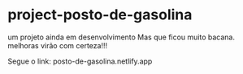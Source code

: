 # project-posto-de-gasolina
um projeto ainda em desenvolvimento
Mas que ficou muito bacana. melhoras virão com certeza!!!

Segue o link: posto-de-gasolina.netlify.app 

